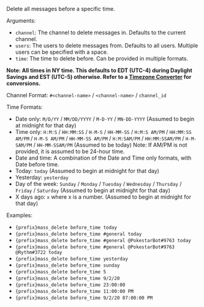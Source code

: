 Delete all messages before a specific time.

Arguments:
* `channel`: The channel to delete messages in. Defaults to the current channel.
* `users`: The users to delete messages from. Defaults to all users. Multiple users can be specified with a space.
* `time`: The time to delete before. Can be provided in multiple formats.

__**Note: All times in NY time. This defaults to EDT (UTC-4) during Daylight Savings and EST (UTC-5) otherwise. Refer to a [Timezone Converter](https://www.thetimezoneconverter.com/) for conversions.**__

Channel Format: `#<channel-name>` / `<channel-name>` / `channel_id`

Time Formats:
* Date only: `M/D/YY` / `MM/DD/YYYY` / `M-D-YY` / `MN-DD-YYYY` (Assumed to begin at midnight for that day)
* Time only: `H:M:S` / `HH:MM:SS` / `H-M-S` / `HH-MM-SS` / `H:M:S AM/PM` / `HH:MM:SS AM/PM` / `H-M-S AM/PM` / `HH-MM-SS AM/PM` / `H:M:SAM/PM` / `HH:MM:SSAM/PM` / `H-M-SAM/PM` / `HH-MM-SSAM/PM` (Assumed to be today)
Note: If AM/PM is not provided, it is assumed to be 24-hour time.
* Date and time: A combination of the Date and Time only formats, with Date before time.
* Today: `today` (Assumed to begin at midnight for that day)
* Yesterday: `yesterday`
* Day of the week: `Sunday` / `Monday` / `Tuesday` / `Wednesday` / `Thursday` / `Friday` / `Saturday` (Assumed to begin at midnight for that day)
* X days ago: `x` where x is a number. (Assumed to begin at midnight for that day)

Examples:
* `{prefix}mass_delete before_time today`
* `{prefix}mass_delete before_time #general today`
* `{prefix}mass_delete before_time #general @PokestarBot#9763 today`
* `{prefix}mass_delete before_time #general @PokestarBot#9763 @Rythm#3722 today`
* `{prefix}mass_delete before_time yesterday`
* `{prefix}mass_delete before_time sunday`
* `{prefix}mass_delete before_time 5`
* `{prefix}mass_delete before_time 9/2/20`
* `{prefix}mass_delete before_time 23:00:00`
* `{prefix}mass_delete before_time 11:00:00 PM`
* `{prefix}mass_delete before_time 9/2/20 07:00:00 PM`
